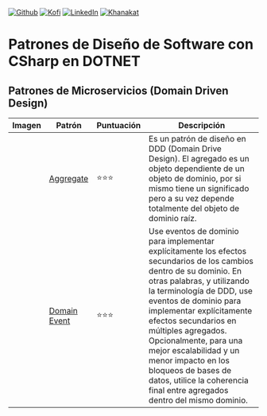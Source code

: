[![Github][github-shield]][github-url]
[![Kofi][kofi-shield]][kofi-url]
[![LinkedIn][linkedin-shield]][linkedin-url]
[![Khanakat][khanakat-shield]][khanakat-url]

# Patrones de Diseño de Software con CSharp en DOTNET

## Patrones de Microservicios (Domain Driven Design)

Imagen | Patrón | Puntuación | Descripción
--- | --- | --- | ---
` ` | [Aggregate](https://github.com/FernandoCalmet/Design-Patterns/wiki/aggregate) | ⭐⭐⭐ | Es un patrón de diseño en DDD (Domain Drive Design). El agregado es un objeto dependiente de un objeto de dominio, por si mismo tiene un significado pero a su vez depende totalmente del objeto de dominio raíz.
` ` | [Domain Event](https://github.com/FernandoCalmet/Design-Patterns/wiki/domain-event) | ⭐⭐⭐ | Use eventos de dominio para implementar explícitamente los efectos secundarios de los cambios dentro de su dominio. En otras palabras, y utilizando la terminología de DDD, use eventos de dominio para implementar explícitamente efectos secundarios en múltiples agregados. Opcionalmente, para una mejor escalabilidad y un menor impacto en los bloqueos de bases de datos, utilice la coherencia final entre agregados dentro del mismo dominio.

<!--- reference style links --->
[github-shield]: https://img.shields.io/badge/-@fernandocalmet-%23181717?style=flat-square&logo=github
[github-url]: https://github.com/fernandocalmet
[kofi-shield]: https://img.shields.io/badge/-@fernandocalmet-%231DA1F2?style=flat-square&logo=kofi&logoColor=ff5f5f
[kofi-url]: https://ko-fi.com/fernandocalmet
[linkedin-shield]: https://img.shields.io/badge/-fernandocalmet-blue?style=flat-square&logo=Linkedin&logoColor=white&link=https://www.linkedin.com/in/fernandocalmet
[linkedin-url]: https://www.linkedin.com/in/fernandocalmet
[khanakat-shield]: https://img.shields.io/badge/khanakat.com-brightgreen?style=flat-square
[khanakat-url]: https://khanakat.com